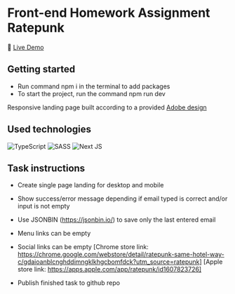 # Front-end Homework Assignment Ratepunk
:eyes: [Live Demo](https://ratepunk-fe-task.vercel.app/)

## Getting started

- Run command npm i in the terminal to add packages
- To start the project, run the command npm run dev

Responsive landing page built according to a provided [Adobe design](https://xd.adobe.com/view/71b314b1-abe5-4705-8721-c8608a7eb26d-24e0/screen/46f744db-617a-4d67-83b6-a16fb0f3dca0/)

## Used technologies
![TypeScript](https://img.shields.io/badge/typescript-%23007ACC.svg?style=for-the-badge&logo=typescript&logoColor=white)
![SASS](https://img.shields.io/badge/SASS-hotpink.svg?style=for-the-badge&logo=SASS&logoColor=white)
![Next JS](https://img.shields.io/badge/Next-black?style=for-the-badge&logo=next.js&logoColor=white)

## Task instructions

- Create single page landing for desktop and mobile
- Show success/error message depending if email typed is correct and/or input is not empty
- Use JSONBIN (https://jsonbin.io/) to save only the last entered email
- Menu links can be empty
- Social links can be empty
[Chrome store link: https://chrome.google.com/webstore/detail/ratepunk-same-hotel-way-c/gdaioanblcnghddimngklkhgcbomfdck?utm_source=ratepunk]
[Apple store link: https://apps.apple.com/app/ratepunk/id1607823726]

- Publish finished task to github repo
